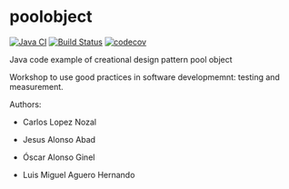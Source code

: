 poolobject
==========

[![Java CI](https://github.com/oag1001/poolobject/actions/workflows/ci.yml/badge.svg)](https://github.com/oag1001/poolobject/actions/workflows/ci.yml) [![Build Status](https://app.travis-ci.com/oag1001/poolobject.svg?branch=master)](https://app.travis-ci.com/oag1001/poolobject) [![codecov](https://codecov.io/gh/oag1001/poolobject/branch/master/graph/badge.svg)](https://codecov.io/gh/oag1001/poolobject)

Java code example of creational design pattern pool object

Workshop to use good practices in software developmemnt: testing and measurement.

Authors:

- Carlos Lopez Nozal
- Jesus Alonso Abad

- Óscar Alonso Ginel
- Luis Miguel Aguero Hernando
